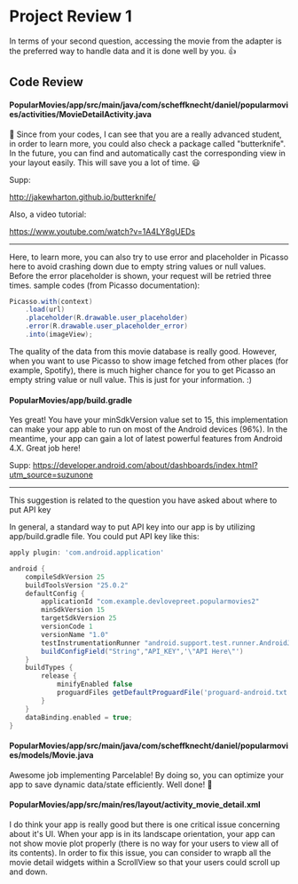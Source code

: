 # Project Review 1

In terms of your second question, accessing the movie from the adapter is the preferred way to handle data and it is done well by you. :+1:

## Code Review

####  PopularMovies/app/src/main/java/com/scheffknecht/daniel/popularmovies/activities/MovieDetailActivity.java

:bell: Since from your codes, I can see that you are a really advanced student, in order to learn more, you could also check a package called "butterknife". In the future, you can find and automatically cast the corresponding view in your layout easily. This will save you a lot of time. :smiley:

Supp:

http://jakewharton.github.io/butterknife/

Also, a video tutorial:

https://www.youtube.com/watch?v=1A4LY8gUEDs

- - -

Here, to learn more, you can also try to use error and placeholder in Picasso here to avoid crashing down due to empty string values or null values. Before the error placeholder is shown, your request will be retried three times. sample codes (from Picasso documentation):

```java
Picasso.with(context)
    .load(url)
    .placeholder(R.drawable.user_placeholder)
    .error(R.drawable.user_placeholder_error)
    .into(imageView);
```

The quality of the data from this movie database is really good. However, when you want to use Picasso to show image fetched from other places (for example, Spotify), there is much higher chance for you to get Picasso an empty string value or null value. This is just for your information. :)

#### PopularMovies/app/build.gradle 

Yes great! You have your minSdkVersion value set to 15, this implementation can make your app able to run on most of the Android devices (96%). In the meantime, your app can gain a lot of latest powerful features from Android 4.X. Great job here!

Supp: https://developer.android.com/about/dashboards/index.html?utm_source=suzunone

- - -

This suggestion is related to the question you have asked about where to put API key

In general, a standard way to put API key into our app is by utilizing app/build.gradle file. You could put API key like this:

```gradle
apply plugin: 'com.android.application'

android {
    compileSdkVersion 25
    buildToolsVersion "25.0.2"
    defaultConfig {
        applicationId "com.example.devlovepreet.popularmovies2"
        minSdkVersion 15
        targetSdkVersion 25
        versionCode 1
        versionName "1.0"
        testInstrumentationRunner "android.support.test.runner.AndroidJUnitRunner"
        buildConfigField("String","API_KEY",'\"API Here\"')
    }
    buildTypes {
        release {
            minifyEnabled false
            proguardFiles getDefaultProguardFile('proguard-android.txt'), 'proguard-rules.pro'
        }
    }
    dataBinding.enabled = true;
}
```

#### PopularMovies/app/src/main/java/com/scheffknecht/daniel/popularmovies/models/Movie.java

Awesome job implementing Parcelable! By doing so, you can optimize your app to save dynamic data/state efficiently. Well done! :clap:

#### PopularMovies/app/src/main/res/layout/activity_movie_detail.xml

I do think your app is really good but there is one critical issue concerning about it's UI. When your app is in its landscape orientation, your app can not show movie plot properly (there is no way for your users to view all of its contents). In order to fix this issue, you can consider to wrapb all the movie detail widgets within a ScrollView so that your users could scroll up and down.